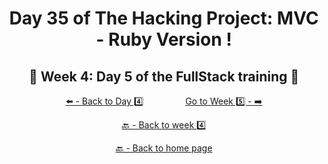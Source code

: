 <h1 align="center">Day 35 of The Hacking Project: MVC - Ruby Version !</h1>

<h2 align="center">🎉 Week 4: Day 5 of the FullStack training 🎉</h2>

<div align="center">
  
  [⬅️ - Back to Day 4️⃣](https://github.com/BenjaminCharmes/THP_FullStack/tree/main/Week_4/Day_4)
  &nbsp;&nbsp;&nbsp;&nbsp;&nbsp;&nbsp;&nbsp;&nbsp;&nbsp;&nbsp;&nbsp;&nbsp;&nbsp;&nbsp;&nbsp;
  [Go to Week 5️⃣ - ➡️](https://github.com/BenjaminCharmes/THP_FullStack/tree/main/Week_5)

</div>

<div align="center">

  [🔙 - Back to week 4️⃣](https://github.com/BenjaminCharmes/THP_FullStack/tree/main/Week_4)

  [🔙 - Back to home page](https://github.com/BenjaminCharmes/THP_FullStack)

</div>
